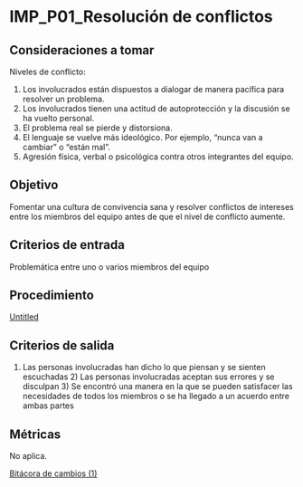 # IMP_P01_Resolución de conflictos

## Consideraciones a tomar[](https://ace-software-development.github.io/Manual-de-Operaciones/docs/FlorImperial/Procesos/P01_Resolucion%20de%20Conflictos#consideraciones-a-tomar)

Niveles de conflicto:

1. Los involucrados están dispuestos a dialogar de manera pacífica para resolver un problema.
2. Los involucrados tienen una actitud de autoprotección y la discusión se ha vuelto personal.
3. El problema real se pierde y distorsiona.
4. El lenguaje se vuelve más ideológico. Por ejemplo, “nunca van a cambiar” o “están mal”.
5. Agresión física, verbal o psicológica contra otros integrantes del equipo.

## Objetivo[](https://ace-software-development.github.io/Manual-de-Operaciones/docs/FlorImperial/Procesos/P01_Resolucion%20de%20Conflictos#objetivo)

Fomentar una cultura de convivencia sana y resolver conflictos de intereses entre los miembros del equipo antes de que el nivel de conflicto aumente.

## Criterios de entrada[](https://ace-software-development.github.io/Manual-de-Operaciones/docs/FlorImperial/Procesos/P01_Resolucion%20de%20Conflictos#criterios-de-entrada)

Problemática entre uno o varios miembros del equipo

## Procedimiento[](https://ace-software-development.github.io/Manual-de-Operaciones/docs/FlorImperial/Procesos/P01_Resolucion%20de%20Conflictos#procedimiento)

[Untitled](IMP_P01_Resolucio%CC%81n%20de%20conflictos%200bf3a276ad1e4af0bdfe8a5732fd13d6/Untitled%20Database%205aefde118fb1404a9272530c78cebc07.csv)

## Criterios de salida[](https://ace-software-development.github.io/Manual-de-Operaciones/docs/FlorImperial/Procesos/P01_Resolucion%20de%20Conflictos#criterios-de-salida)

1) Las personas involucradas han dicho lo que piensan y se sienten escuchadas 2) Las personas involucradas aceptan sus errores y se disculpan 3) Se encontró una manera en la que se pueden satisfacer las necesidades de todos los miembros o se ha llegado a un acuerdo entre ambas partes

## Métricas[](https://ace-software-development.github.io/Manual-de-Operaciones/docs/FlorImperial/Procesos/P01_Resolucion%20de%20Conflictos#m%C3%A9tricas)

No aplica.

[Bitácora de cambios (1)](IMP_P01_Resolucio%CC%81n%20de%20conflictos%200bf3a276ad1e4af0bdfe8a5732fd13d6/Bita%CC%81cora%20de%20cambios%20(1)%20c12ffce2ebe341cc8b5f493e1d152e04.csv)